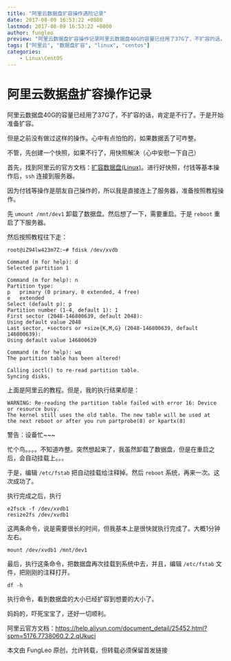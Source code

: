 ```yaml
---
title: "阿里云数据盘扩容操作遇险记录"
date: 2017-08-09 16:53:22 +0800
lastmod: 2017-08-09 16:53:22 +0800
author: fungleo
preview: "阿里云数据盘扩容操作记录阿里云数据盘40G的容量已经用了37G了，不扩容的话，肯定是不行了。于是开始准备扩容。但是之前没有做过这样的操作。心中有点怕怕的，如果数据丢了可咋整。不管，先创建一个快照，如果不行了，用快照解决（心中安慰一下自己）首先，找到阿里云的官方文档：扩容数据盘(Linux)。进行好快照，付钱等基本操作后，ssh连接到服务器。因为付钱等操作是朋友自己操作的，所以我是直接连上了服务器，"
tags: ["阿里云", "数据盘扩容", "linux", "centos"]
categories:
    - Linux\CentOS
---
```


# 阿里云数据盘扩容操作记录

阿里云数据盘40G的容量已经用了37G了，不扩容的话，肯定是不行了。于是开始准备扩容。

但是之前没有做过这样的操作。心中有点怕怕的，如果数据丢了可咋整。

不管，先创建一个快照，如果不行了，用快照解决（心中安慰一下自己）

首先，找到阿里云的官方文档：[扩容数据盘(Linux)](https://help.aliyun.com/document_detail/25452.html?spm=5176.7738060.2.2.qUkuci)。进行好快照，付钱等基本操作后，`ssh` 连接到服务器。

因为付钱等操作是朋友自己操作的，所以我是直接连上了服务器，准备按照教程操作。

先 `umount /mnt/dev1` 卸载了数据盘。然后想了一下，需要重启。于是 `reboot` 重启了下服务器。

然后按照教程往下走：

```#
root@iZ94lw423m7Z:~# fdisk /dev/xvdb

Command (m for help): d
Selected partition 1

Command (m for help): n
Partition type:
p   primary (0 primary, 0 extended, 4 free)
e   extended
Select (default p): p
Partition number (1-4, default 1): 1
First sector (2048-146800639, default 2048):
Using default value 2048
Last sector, +sectors or +size{K,M,G} (2048-146800639, default 146800639):
Using default value 146800639

Command (m for help): wq
The partition table has been altered!

Calling ioctl() to re-read partition table.
Syncing disks.
```

上面是阿里云的教程。但是，我的执行结果却是：

```
WARNING: Re-reading the partition table failed with error 16: Device or resource busy.
The kernel still uses the old table. The new table will be used at
the next reboot or after you run partprobe(8) or kpartx(8)
```

警告：设备忙~~~

忙个鸟。。。。不知道咋整。突然想起来了，我虽然卸载了数据盘，但是在重启之后，会自动挂载上。。。

于是，编辑 `/etc/fstab` 把自动挂载给注释掉。然后 `reboot` 系统，再来一次。这次成功了。

执行完成之后，执行

```#
e2fsck -f /dev/xvdb1
resize2fs /dev/xvdb1
```

这两条命令，说是需要很长的时间，但我基本上是很快就执行完成了。大概1分钟左右。

```#
mount /dev/xvdb1 /mnt/dev1
```
最后，执行这条命令，把数据盘再次挂载到系统中去，并且，编辑 `/etc/fstab` 文件，把刚刚的注释打开。

```#
df -h
```
执行命令，看到数据盘的大小已经扩容到想要的大小了。

妈妈的，吓死宝宝了，还好一切顺利。

阿里云官方文档：https://help.aliyun.com/document_detail/25452.html?spm=5176.7738060.2.2.qUkuci

本文由 FungLeo 原创，允许转载，但转载必须保留首发链接


